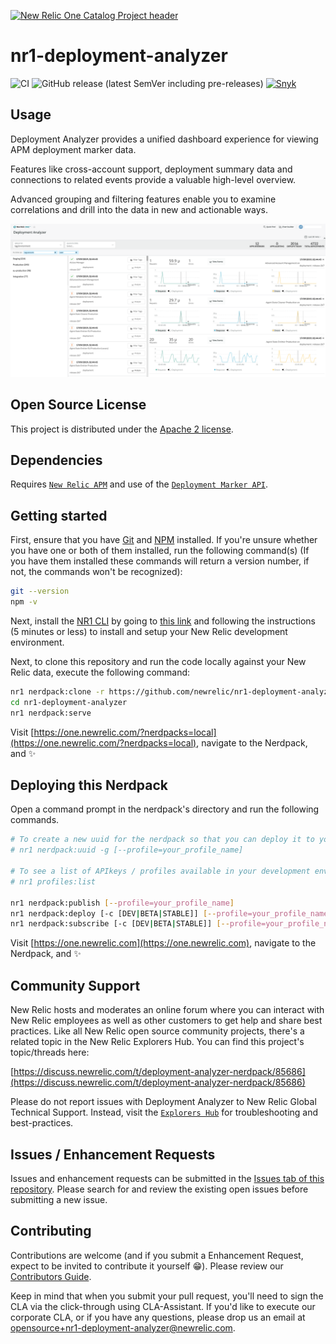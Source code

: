 [![New Relic One Catalog Project header](https://github.com/newrelic/open-source-office/raw/master/examples/categories/images/New_Relic_One_Catalog_Project.png)](https://github.com/newrelic/open-source-office/blob/master/examples/categories/index.md#nr1-catalog)

# nr1-deployment-analyzer

![CI](https://github.com/newrelic/nr1-deployment-analyzer/workflows/CI/badge.svg) ![GitHub release (latest SemVer including pre-releases)](https://img.shields.io/github/v/release/newrelic/nr1-deployment-analyzer?include_prereleases&sort=semver) [![Snyk](https://snyk.io/test/github/newrelic/nr1-deployment-analyzer/badge.svg)](https://snyk.io/test/github/newrelic/nr1-deployment-analyzer)

## Usage

Deployment Analyzer provides a unified dashboard experience for viewing APM deployment marker data.

Features like cross-account support, deployment summary data and connections to related events provide a valuable high-level overview.

Advanced grouping and filtering features enable you to examine correlations and drill into the data in new and actionable ways.

![Screenshot](./catalog/screenshots/nr1-deployment-analyzer-1.png)

## Open Source License

This project is distributed under the [Apache 2 license](./LICENSE).

## Dependencies

Requires [`New Relic APM`](https://newrelic.com/products/application-monitoring) and use of the [`Deployment Marker API`](https://docs.newrelic.com/docs/apm/new-relic-apm/maintenance/record-deployments-webhooks-or-api).

## Getting started

First, ensure that you have [Git](https://git-scm.com/book/en/v2/Getting-Started-Installing-Git) and [NPM](https://www.npmjs.com/get-npm) installed. If you're unsure whether you have one or both of them installed, run the following command(s) (If you have them installed these commands will return a version number, if not, the commands won't be recognized):

```bash
git --version
npm -v
```

Next, install the [NR1 CLI](https://one.newrelic.com/launcher/developer-center.launcher) by going to [this link](https://one.newrelic.com/launcher/developer-center.launcher) and following the instructions (5 minutes or less) to install and setup your New Relic development environment.

Next, to clone this repository and run the code locally against your New Relic data, execute the following command:

```bash
nr1 nerdpack:clone -r https://github.com/newrelic/nr1-deployment-analyzer.git
cd nr1-deployment-analyzer
nr1 nerdpack:serve
```

Visit [https://one.newrelic.com/?nerdpacks=local](https://one.newrelic.com/?nerdpacks=local), navigate to the Nerdpack, and :sparkles:

## Deploying this Nerdpack

Open a command prompt in the nerdpack's directory and run the following commands.

```bash
# To create a new uuid for the nerdpack so that you can deploy it to your account:
# nr1 nerdpack:uuid -g [--profile=your_profile_name]

# To see a list of APIkeys / profiles available in your development environment:
# nr1 profiles:list

nr1 nerdpack:publish [--profile=your_profile_name]
nr1 nerdpack:deploy [-c [DEV|BETA|STABLE]] [--profile=your_profile_name]
nr1 nerdpack:subscribe [-c [DEV|BETA|STABLE]] [--profile=your_profile_name]
```

Visit [https://one.newrelic.com](https://one.newrelic.com), navigate to the Nerdpack, and :sparkles:

## Community Support

New Relic hosts and moderates an online forum where you can interact with New Relic employees as well as other customers to get help and share best practices. Like all New Relic open source community projects, there's a related topic in the New Relic Explorers Hub. You can find this project's topic/threads here:

[https://discuss.newrelic.com/t/deployment-analyzer-nerdpack/85686](https://discuss.newrelic.com/t/deployment-analyzer-nerdpack/85686)

Please do not report issues with Deployment Analyzer to New Relic Global Technical Support. Instead, visit the [`Explorers Hub`](https://discuss.newrelic.com/c/build-on-new-relic) for troubleshooting and best-practices.

## Issues / Enhancement Requests

Issues and enhancement requests can be submitted in the [Issues tab of this repository](../../issues). Please search for and review the existing open issues before submitting a new issue.

## Contributing

Contributions are welcome (and if you submit a Enhancement Request, expect to be invited to contribute it yourself :grin:). Please review our [Contributors Guide](./CONTRIBUTING.md).

Keep in mind that when you submit your pull request, you'll need to sign the CLA via the click-through using CLA-Assistant. If you'd like to execute our corporate CLA, or if you have any questions, please drop us an email at opensource+nr1-deployment-analyzer@newrelic.com.
